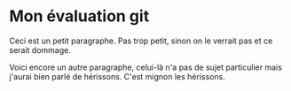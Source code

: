 # Mon évaluation git

Ceci est un petit paragraphe. Pas trop petit, sinon on le verrait pas et ce serait dommage.

Voici encore un autre paragraphe, celui-là n'a pas de sujet particulier mais j'aurai bien parlé de hérissons. C'est mignon les hérissons.
